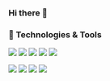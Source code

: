 ### Hi there 👋

### 🔧 Technologies & Tools

![](https://img.shields.io/badge/OS-Windows-informational?style=flat&logo=windows&logoColor=white&color=FEC601)
![](https://img.shields.io/badge/Editor-Visual_Studio_Code-informational?style=flat&logo=visual-studio-code&logoColor=white&color=FEC601)
![](https://img.shields.io/badge/Editor-Visual_Studio-informational?style=flat&logo=visual-studio&logoColor=white&color=FEC601)
![](https://img.shields.io/badge/SCM-Git-informational?style=flat&logo=Git&logoColor=white&color=FEC601)
![](https://img.shields.io/badge/SCM-Gitea-informational?style=flat&logo=Gitea&logoColor=white&color=FEC601)

![](https://img.shields.io/badge/Code-Fortran-informational?style=flat&logo=fortran&logoColor=white&color=FEC601)
![](https://img.shields.io/badge/Code-C++-informational?style=flat&logo=c%2B%2B&logoColor=white&color=FEC601)
![](https://img.shields.io/badge/Code-Kotlin-informational?style=flat&logo=Kotlin&logoColor=white&color=FEC601)
![](https://img.shields.io/badge/Code-LaTeX-informational?style=flat&logo=LaTeX&logoColor=white&color=FEC601)

<!--
**JHenneberg/JHenneberg** is a ✨ _special_ ✨ repository because its `README.md` (this file) appears on your GitHub profile.

Here are some ideas to get you started:

- 🔭 I’m currently working on ...
- 🌱 I’m currently learning ...
- 👯 I’m looking to collaborate on ...
- 🤔 I’m looking for help with ...
- 💬 Ask me about ...
- 📫 How to reach me: ...
- 😄 Pronouns: ...
- ⚡ Fun fact: ...
-->
